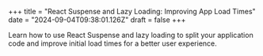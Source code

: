 +++
title = "React Suspense and Lazy Loading: Improving App Load Times"
date = "2024-09-04T09:38:01.126Z"
draft = false
+++

Learn how to use React Suspense and lazy loading to split your application code and improve initial load times for a better user experience.
        